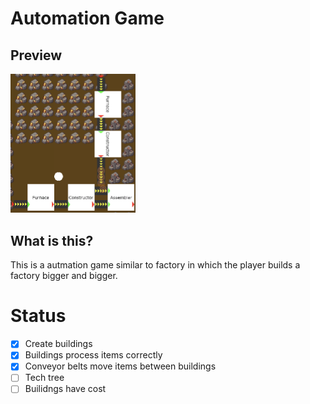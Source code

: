 # Automation Game

## Preview

<img src="https://github.com/lavalleeale/AutomationGame/blob/main/preview.png?raw=true" width="200" />

## What is this?

This is a autmation game similar to factory in which the player builds a factory bigger and bigger.

# Status
- [x] Create buildings
- [x] Buildings process items correctly
- [x] Conveyor belts move items between buildings
- [ ] Tech tree
- [ ] Builidngs have cost
